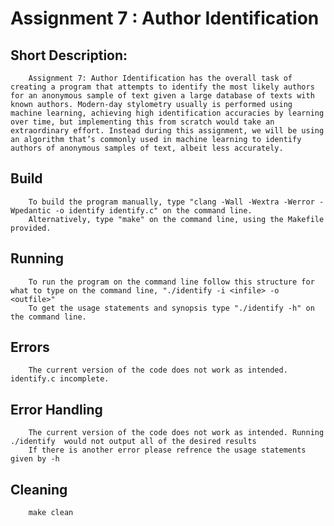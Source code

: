 # Assignment 7 : Author Identification

## Short Description: 
        Assignment 7: Author Identification has the overall task of creating a program that attempts to identify the most likely authors for an anonymous sample of text given a large database of texts with known authors. Modern-day stylometry usually is performed using machine learning, achieving high identification accuracies by learning over time, but implementing this from scratch would take an extraordinary effort. Instead during this assignment, we will be using an algorithm that’s commonly used in machine learning to identify authors of anonymous samples of text, albeit less accurately. 
 
## Build 
        To build the program manually, type "clang -Wall -Wextra -Werror -Wpedantic -o identify identify.c" on the command line.
        Alternatively, type "make" on the command line, using the Makefile provided.

## Running 
        To run the program on the command line follow this structure for what to type on the command line, "./identify -i <infile> -o <outfile>"
        To get the usage statements and synopsis type "./identify -h" on the command line.

## Errors
        The current version of the code does not work as intended. identify.c incomplete.

## Error Handling
        The current version of the code does not work as intended. Running ./identify  would not output all of the desired results
        If there is another error please refrence the usage statements given by -h

## Cleaning 
        make clean
